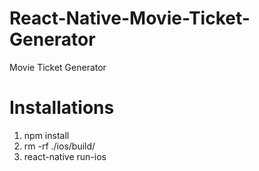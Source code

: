 # React-Native-Movie-Ticket-Generator
Movie Ticket Generator

# Installations
1. npm install
2. rm -rf ./ios/build/
3. react-native run-ios
